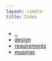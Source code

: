 ```yaml
---
layout: simple
title: Index
---
```

+   [..](..)
+   [design](design.html)
+   [requirements](requirements.html)
+   [musings](musings.html)